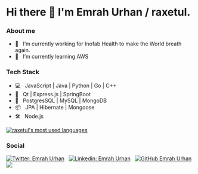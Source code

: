 # Hi there 👋 I'm Emrah Urhan / raxetul.

### About me

- 🔭 &nbsp; I’m currently working for Inofab Health to make the World breath again.
- 🌱 &nbsp; I’m currently learning AWS
<!-- - 📫 &nbsp; How to reach me:  -->
<!-- - 😄 &nbsp; Pronouns: -->

### Tech Stack
- 💻  &nbsp; JavaScript | Java | Python | Go | C++
- 🧰  &nbsp; Qt | Express.js | SpringBoot
- 💾  &nbsp; PostgresSQL | MySQL | MongoDB
- 📦  &nbsp; JPA | Hibernate | Mongoose
- 🛠️  &nbsp; Node.js

<!-- [![raxetul's GitHub Stats](https://github-readme-stats.vercel.app/api?username=raxetul&show_icons=true)](https://github.com/raxetul) -->

[![raxetul's most used languages](https://github-readme-stats.vercel.app/api/top-langs/?username=raxetul&layout=compact&theme=onedark)](https://github.com/raxetul)

### Social
[![Twitter: Emrah Urhan](https://img.shields.io/twitter/follow/raxetul?style=social)](https://twitter.com/san_dip_subedi) &nbsp;
[![Linkedin: Emrah Urhan](https://img.shields.io/badge/-raxetul-blue?style=flat-square&logo=Linkedin&logoColor=white&link=https://www.linkedin.com/in/emrah-urhan)](www.linkedin.com/in/emrah-urhan) &nbsp;
[![GitHub Emrah Urhan](https://img.shields.io/github/followers/raxetul?label=follow&style=social)](https://github.com/raxetul)
![](https://visitor-badge.glitch.me/badge?page_id=raxetul.github)


<!--
**raxetul/raxetul** is a ✨ _special_ ✨ repository because its `README.md` (this file) appears on your GitHub profile.

Here are some ideas to get you started:

- 🔭 I’m currently working on ...
- 🌱 I’m currently learning ...
- 👯 I’m looking to collaborate on ...
- 🤔 I’m looking for help with ...
- 💬 Ask me about ...
- 📫 How to reach me: ...
- 😄 Pronouns: ...
- ⚡ Fun fact: ...
-->
